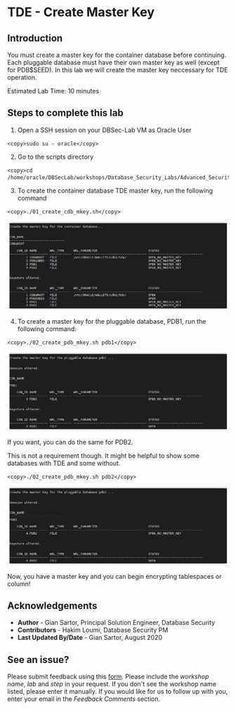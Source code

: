 # TDE - Create Master Key

## Introduction

You must create a master key for the container database before continuing. Each pluggable database must have their own master key as well (except for PDB$SEED). In this lab we will create the master key neccessary for TDE operation.

Estimated Lab Time: 10 minutes

## Steps to complete this lab

1. Open a SSH session on your DBSec-Lab VM as Oracle User

````
<copy>sudo su - oracle</copy>
````

2. Go to the scripts directory

````
<copy>cd /home/oracle/DBSecLab/workshops/Database_Security_Labs/Advanced_Security/TDE/Create_Master_Key</copy>
````

3. To create the container database TDE master key, run the following command

````
<copy>./01_create_cdb_mkey.sh</copy>
````

   ![](./images/tde-005.png)

4. To create a master key for the pluggable database, PDB1, run the following command:

````
<copy>./02_create_pdb_mkey.sh pdb1</copy>
````

   ![](./images/tde-006.png)


  If you want, you can do the same for PDB2.

  This is not a requirement though. It might be helpful to show some databases with TDE and some without.

````
<copy>./02_create_pdb_mkey.sh pdb2</copy>
````

   ![](./images/tde-007.png)

Now, you have a master key and you can begin encrypting tablespaces or column!

## Acknowledgements
- **Author** - Gian Sartor, Principal Solution Engineer, Database Security
- **Contributors** - Hakim Loumi, Database Security PM
- **Last Updated By/Date** - Gian Sartor, August 2020

## See an issue?
Please submit feedback using this [form](https://apexapps.oracle.com/pls/apex/f?p=133:1:::::P1_FEEDBACK:1). Please include the *workshop name*, *lab* and *step* in your request.  If you don't see the workshop name listed, please enter it manually. If you would like for us to follow up with you, enter your email in the *Feedback Comments* section.
